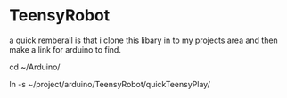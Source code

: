 # TeensyRobot

a quick remberall is that i clone this libary in to my projects area and then make a link for arduino to find.

cd ~/Arduino/

ln -s ~/project/arduino/TeensyRobot/quickTeensyPlay/

